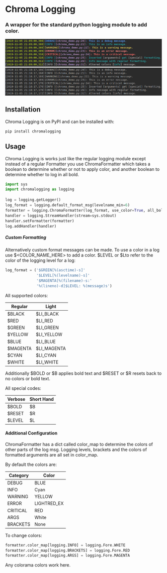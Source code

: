 # Chroma Logging
### A wrapper for the standard python logging module to add color.

![Demo](docs/chroma_color.png)
![Demo](docs/chroma_uncolored.png)

## Installation
Chroma Logging is on PyPI and can be installed with:
```
pip install chromalogging
```

## Usage
Chroma Logging is works just like the regular logging module except
instead of a regular Formatter you use ChromaFormatter which takes a
boolean to determine whether or not to apply color, and another boolean
to determine whether to log in all bold.

```python
import sys
import chromalogging as logging

log = logging.getLogger()
log_format = logging.default_format_msg(levelname_min=6)
formatter = logging.ChromaFormatter(log_format, use_color=True, all_bold=True)
handler = logging.StreamHandler(stream=sys.stdout)
handler.setFormatter(formatter)
log.addHandler(handler)
```

##### Custom Formatting
Alternatively custom format messages can be made. To use a color in a
log use $<COLOR_NAME_HERE> to add a color. $LEVEL or $Lto refer to the
color of the logging level for a log:
```python
log_format = ('$GREEN[%(asctime)-s]'
              '$LEVEL[%(levelname)-s]'
              '$MAGENTA[%(filename)-s:'
              '%(lineno)-d]$LEVEL: %(message)s')
```

All supported colors:

| Regular  | Light       |
| -------- | ----------- |
| $BLACK   | $LI_BLACK   |
| $RED     | $LI_RED     |
| $GREEN   | $LI_GREEN   |
| $YELLOW  | $LI_YELLOW  |
| $BLUE    | $LI_BLUE    |
| $MAGENTA | $LI_MAGENTA |
| $CYAN    | $LI_CYAN    |
| $WHITE   | $LI_WHITE   |

Additionally $BOLD or $B applies bold text and $RESET or $R resets back
to no colors or bold text.

All special codes:

| Verbose|Short Hand|
| ------ |--------- |
| $BOLD  | $B       |
| $RESET | $R       |
| $LEVEL | $L       |


#### Additional Configuration

ChromaFormatter has a dict called color_map to determine the colors of
other parts of the log msg. Logging levels, brackets and the colors of
formatted arguments are all set in color_map.

By default the colors are:

| Category | Color       |
| -------- | ----------- |
| DEBUG    | BLUE        |
| INFO     | Cyan        |
| WARNING  | YELLOW      |
| ERROR    | LIGHTRED_EX |
| CRITICAL | RED         |
| ARGS     | White       |
| BRACKETS | None        |

To change colors:
```python
formatter.color_map[logging.INFO] = logging.Fore.WHITE
formatter.color_map[logging.BRACKETS] = logging.Fore.RED
formatter.color_map[logging.ARGS] = logging.Fore.MAGENTA
```
Any colorama colors work here.
